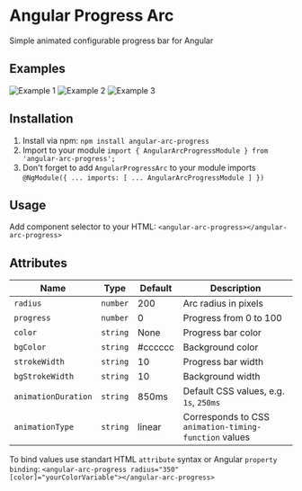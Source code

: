 # Angular Progress Arc

Simple animated configurable progress bar for Angular

## Examples

![Example 1](/angular-progress-arc/projects/angular-arc-progress/src/assets/red-65-3s.gif)
![Example 2](/angular-progress-arc/projects/angular-arc-progress/src/assets/purple-0.png)
![Example 3](/angular-progress-arc/projects/angular-arc-progress/src/assets/yellow-15-bg-15.png)

## Installation

1. Install via npm: `npm install angular-arc-progress`
2. Import to your module `import { AngularArcProgressModule } from 'angular-arc-progress';`
3. Don't forget to add `AngularProgressArc` to your module imports `@NgModule({ ... imports: [ ... AngularArcProgressModule ] })`

## Usage

Add component selector to your HTML: `<angular-arc-progress></angular-arc-progress>`

## Attributes

|Name               |Type    |Default|Description                                          |
|-------------------|--------|-------|-----------------------------------------------------|
|`radius`           |`number`|200    |Arc radius in pixels                                 |
|`progress`         |`number`|0      |Progress from 0 to 100                               |
|`color`            |`string`|None   |Progress bar color                                   |
|`bgColor`          |`string`|#cccccc|Background color                                     |
|`strokeWidth`      |`string`|10     |Progress bar width                                   |
|`bgStrokeWidth`    |`string`|10     |Background width                                     |
|`animationDuration`|`string`|850ms  |Default CSS values, e.g. `1s`, `250ms`               |
|`animationType`    |`string`|linear |Corresponds to CSS `animation-timing-function` values|

To bind values use standart HTML `attribute` syntax or Angular `property binding`:
`<angular-arc-progress radius="350" [color]="yourColorVariable"></angular-arc-progress>`